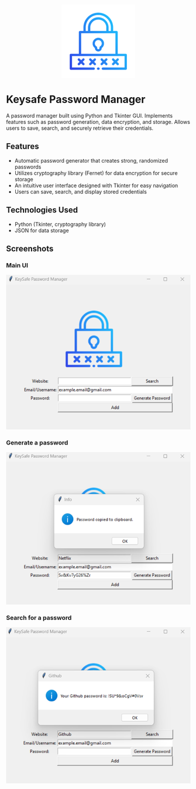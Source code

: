 <p align="center">
  <img src="logo.png" />
</p>

# Keysafe Password Manager
 A password manager built using Python and Tkinter GUI. Implements features such as password generation, data encryption, and storage. 
 Allows users to save, search, and securely retrieve their credentials.
 
## Features
- Automatic password generator that creates strong, randomized passwords
- Utilizes cryptography library (Fernet) for data encryption for secure storage
- An intuitive user interface designed with Tkinter for easy navigation
- Users can save, search, and display stored credentials

## Technologies Used
- Python (Tkinter, cryptography library)
- JSON for data storage

## Screenshots
### Main UI
<p align="left">
  <img src="Screenshot 2023-11-28 141920.png" />
</p>

### Generate a password
<p align="left">
  <img src="Screenshot 2023-11-28 142054.png" />
</p>

### Search for a password
<p align="left">
  <img src="Screenshot 2023-11-28 142021.png" />
</p>
